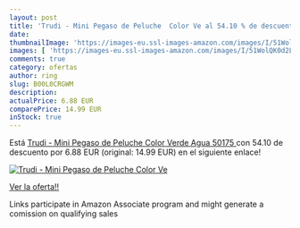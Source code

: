 ```yaml
---
layout: post
title: 'Trudi - Mini Pegaso de Peluche  Color Ve al 54.10 % de descuento'
date: 
thumbnailImage: 'https://images-eu.ssl-images-amazon.com/images/I/51WolQK0d2L._SL200_.jpg'
images: [ 'https://images-eu.ssl-images-amazon.com/images/I/51WolQK0d2L._SL200_.jpg' ]
comments: true
category: ofertas
author: ring
slug: B00L0CRGWM
description:
actualPrice: 6.88 EUR
comparePrice: 14.99 EUR
inStock: true
---
```


Está [Trudi - Mini Pegaso de Peluche  Color Verde Agua  50175 ](https://www.amazon.es/dp/B00L0CRGWM/?tag=tolees-21) con 54.10 de descuento por 6.88 EUR (original: 14.99 EUR) en el siguiente enlace!

[![Trudi - Mini Pegaso de Peluche  Color Ve](https://images-eu.ssl-images-amazon.com/images/I/51WolQK0d2L._SL200_.jpg)](https://www.amazon.es/dp/B00L0CRGWM/?tag=tolees-21)

[Ver la oferta!!](https://www.amazon.es/dp/B00L0CRGWM/?tag=tolees-21)

Links participate in Amazon Associate program and might generate a comission on qualifying sales


